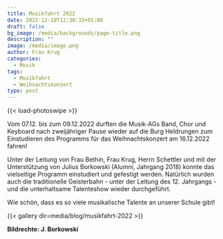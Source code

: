 ```yaml
---
title: Musikfahrt 2022
date: 2022-12-10T12:30:33+01:00
draft: false
bg_image: /media/backgrounds/page-title.png
description: ""
image: /media/image.png
author: Frau Krug
categories:
  - Musik
tags:
  - Musikfahrt
  - Weihnachtskonzert
type: post
---
```

{{< load-photoswipe >}}

Vom 07.12. bis zum 09.12.2022 durften die Musik-AGs Band, Chor und Keyboard nach zweijähriger Pause wieder auf die Burg Heldrungen zum Einstudieren des Programms für das Weihnachtskonzert am 16.12.2022 fahren!

Unter der Leitung von Frau Bethin, Frau Krug, Herrn Schettler und mit der Unterstützung von Julius Borkowski (Alumni, Jahrgang 2018) konnte das vielseitige Programm einstudiert und gefestigt werden. Natürlich wurden auch die traditionelle Geisterbahn - unter der Leitung des 12. Jahrgangs - und die unterhaltsame Talenteshow wieder durchgeführt.

Wie schön, dass es so viele musikalische Talente an unserer Schule gibt!

{{< gallery dir=media/blog/musikfahrt-2022 >}}

**Bildrechte: J. Borkowski**
